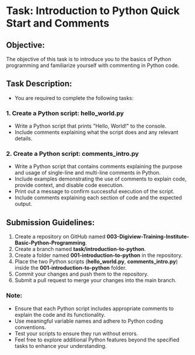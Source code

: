 # Task: Introduction to Python Quick Start and Comments

## Objective:
The objective of this task is to introduce you to the basics of Python programming and familiarize yourself with commenting in Python code.

## Task Description:
- You are required to complete the following tasks:

### 1. Create a Python script: hello_world.py
- Write a Python script that prints "Hello, World!" to the console.
- Include comments explaining what the script does and any relevant details.

### 2. Create a Python script: comments_intro.py
- Write a Python script that contains comments explaining the purpose and usage of single-line and multi-line comments in Python.
- Include examples demonstrating the use of comments to explain code, provide context, and disable code execution.
- Print out a message to confirm successful execution of the script.
- Include comments explaining each section of code and the expected output.

## Submission Guidelines:
1. Create a repository on GitHub named **003-Digiview-Training-Institute-Basic-Python-Programming**.
2. Create a branch named **task/introduction-to-python**.
3. Create a folder named **001-introduction-to-python** in the repository.
4. Place the two Python scripts (**hello_world.py**, **comments_intro.py**) inside the **001-introduction-to-python** folder.
5. Commit your changes and push them to the repository.
6. Submit a pull request to merge your changes into the main branch.

### Note:
- Ensure that each Python script includes appropriate comments to explain the code and its functionality.
- Use meaningful variable names and adhere to Python coding conventions.
- Test your scripts to ensure they run without errors.
- Feel free to explore additional Python features beyond the specified tasks to enhance your understanding.
